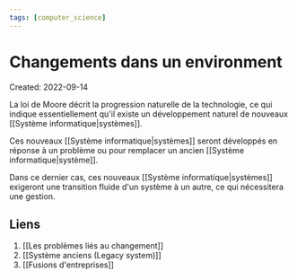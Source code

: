 ```yaml
---
tags: [computer_science] 
---
```

# Changements dans un environment
Created: 2022-09-14

La loi de Moore décrit la progression naturelle de la technologie, ce qui indique essentiellement qu'il existe un développement naturel de nouveaux [[Système informatique|systèmes]].  

Ces nouveaux [[Système informatique|systèmes]] seront développés en réponse à un problème ou pour remplacer un ancien [[Système informatique|système]].

Dans ce dernier cas, ces nouveaux [[Système informatique|systèmes]] exigeront une transition fluide d'un système à un autre, ce qui nécessitera une gestion.

## Liens

1. [[Les problèmes liés au changement]]
2. [[Système anciens (Legacy system)]]
3. [[Fusions d'entreprises]]



